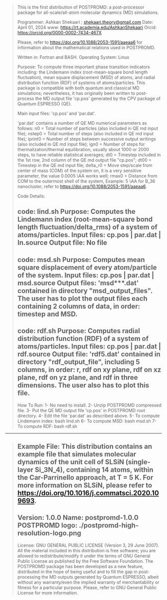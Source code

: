 > This is the first distribution of POSTPROMD: a post-processor package for all-scale/all-atom molecular dynamics (MD) simulations.
> 
> Programmer: Ashkan Shekaari ; <shekaari.theory@gmail.com>
> Date: April 01, 2024
> www: https://rt.academia.edu/AshkanShekaari
> Orcid: https://orcid.org/0000-0002-7434-467X
> 
> Please, refer to https://doi.org/10.1088/2053-1591/aaeaa6 for information about the mathematical relations used in POSTPROMD.
> 
> Written in: Fortran and BASH.
> Operating System: Linux
> 
> Purpose: To compute three important phase transition indicators including: the Lindemann index (root-mean-square bond length fluctuation), mean square displacement (MSD) of atoms, and radial distribution function (RDF) of systems of atoms/particles. This package is compatible with both quantum and classical MD simulations; nevertheless, it has originally been written to post-process the MD output file 'cp.pos' generated by the CPV package of Quantum ESPRESSO (QE).
> 
> Main input files: 'cp.pos' and 'par.dat'.
> 
> 'par.dat' contains a number of QE MD numerical parameters as follows:
>        n0 = Total number of particles (also included in QE md input file);
>    nstep0 = Total number of steps (also included in QE md input file);
>   iprint0 = Number of steps between successive output writings (also included in QE md input file);
>      ign0 = Number of steps for thermalization/thermal equilibration, usually about 1000 or 2000 steps, to have reliable statistical averages;
>       dt0 = Timestep included in the 1st row, 2nd column of the QE md output file "cp.pos";
>      dt00 = Timestep in the QE md input file;
>  delta_r0 = Move step/scale from center of mass (COM) of the system on, it is a very sensitive parameter, the value 0.0005 \AA works well;
>     rmax0 = Distance from COM to the outermost shell of the system, Example: 5 \AA for B_36 nanocluster, refer to https://doi.org/10.1088/2053-1591/aaeaa6.
>
> Code Details:
>
> code: lind.sh
> Purpose: Computes the Lindemann index (root-mean-square bond length fluctuation/delta_rms) of a system of atoms/particles.
> Input files: cp.pos | par.dat | ln.source
> Output file: No file
> -------------
> code: msd.sh
> Purpose: Computes mean square displacement of every atom/particle of the system.
> Input files: cp.pos | par.dat | msd.source
> Output files: 'msd***.dat' contained in directory "msd_output_files". The user has to plot the output files each containing 2 columns of data, in order: timestep and MSD.
> -------------
> code: rdf.sh
> Purpose: Computes radial distribution function (RDF) of a system of atoms/particles.
> Input files: cp.pos | par.dat | rdf.source
> Output file: 'rdf5.dat' contained in directory "rdf_output_file", including 5 columns, in order: r, rdf on xy plane, rdf on xz plane, rdf on yz plane, and rdf in three dimensions. The user also has to plot this file.
> --------------------  
> How To Run:
> 1- No need to install.
> 2- Unzip POSTPROMD compressed file.
> 3- Put the QE MD output file 'cp.pos' in POSTPROMD root directory.
> 4- Edit the file 'par.dat' as described above.
> 5- To compute Lindemann index: bash lind.sh
> 6- To compute MSD: bash msd.sh
> 7- To compute RDF: bash rdf.sh
--------------------------------
> Example File: This distribution contains an example file that simulates molecular dynamics of the unit cell of SLSiN (single-layer Si_3N_4), containing 14 atoms, within the Car-Parrinello approach, at T = 5 K. For more information on SLSiN, please refer to https://doi.org/10.1016/j.commatsci.2020.109693.
> ---------------
> Version: 1.0.0
> Name: postpromd-1.0.0
> POSTPROMD logo: ./postpromd-high-resolution-logo.png
> ------------------------------------------------------
> License: GNU GENERAL PUBLIC LICENSE (Version 3, 29 June 2007). All the material included in this distribution is free software; you are allowed to redistribute/modify it under the terms of GNU General Public License as published by the Free Software Foundation. The POSTPROMD package has been developed as a new feature, distributed in the hope of being useful and to fill the gap in post-processing the MD outputs generated by Quantum ESPRESSO, albeit without any warranty/even the implied warranty of merchantability or fitness for a particular purpose. Please, refer to GNU General Public License for more information.

